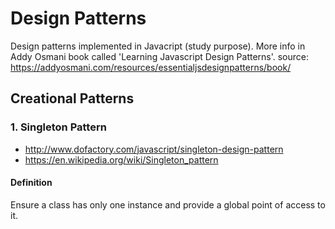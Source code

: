 # Design Patterns
Design patterns implemented in Javacript (study purpose). More info in Addy Osmani book called 'Learning Javascript Design Patterns'.
source: https://addyosmani.com/resources/essentialjsdesignpatterns/book/

## Creational Patterns
### 1. Singleton Pattern
- http://www.dofactory.com/javascript/singleton-design-pattern
- https://en.wikipedia.org/wiki/Singleton_pattern
#### Definition
Ensure a class has only one instance and provide a global point of access to it.
